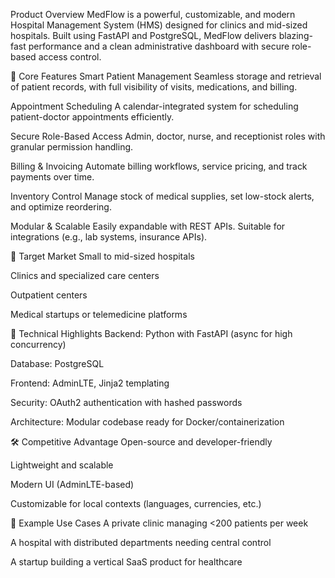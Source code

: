 Product Overview
MedFlow is a powerful, customizable, and modern Hospital Management System (HMS) designed for clinics and mid-sized hospitals. Built using FastAPI and PostgreSQL, MedFlow delivers blazing-fast performance and a clean administrative dashboard with secure role-based access control.

🔑 Core Features
Smart Patient Management
Seamless storage and retrieval of patient records, with full visibility of visits, medications, and billing.

Appointment Scheduling
A calendar-integrated system for scheduling patient-doctor appointments efficiently.

Secure Role-Based Access
Admin, doctor, nurse, and receptionist roles with granular permission handling.

Billing & Invoicing
Automate billing workflows, service pricing, and track payments over time.

Inventory Control
Manage stock of medical supplies, set low-stock alerts, and optimize reordering.

Modular & Scalable
Easily expandable with REST APIs. Suitable for integrations (e.g., lab systems, insurance APIs).

🎯 Target Market
Small to mid-sized hospitals

Clinics and specialized care centers

Outpatient centers

Medical startups or telemedicine platforms

🧠 Technical Highlights
Backend: Python with FastAPI (async for high concurrency)

Database: PostgreSQL

Frontend: AdminLTE, Jinja2 templating

Security: OAuth2 authentication with hashed passwords

Architecture: Modular codebase ready for Docker/containerization

🛠 Competitive Advantage
Open-source and developer-friendly

Lightweight and scalable

Modern UI (AdminLTE-based)

Customizable for local contexts (languages, currencies, etc.)

📌 Example Use Cases
A private clinic managing <200 patients per week

A hospital with distributed departments needing central control

A startup building a vertical SaaS product for healthcare


